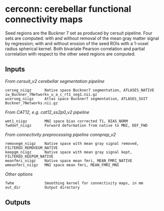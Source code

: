 # cerconn: cerebellar functional connectivity maps

Seed regions are the Buckner 7 set as produced by cersuit pipeline. Four sets are computed: with 
and without removal of the mean gray matter signal by regression; with and without erosion of the
seed ROIs with a 1-voxel radius spherical kernel. Both bivariate Pearson correlation and partial
correlation with respect to the other seed regions are computed.

## Inputs

*From cersuit_v2 cerebellar segmentation pipeline*

    cerseg_niigz      Native space Buckner7 segmentation, ATLASES_NATIVE iw_Buckner_7Networks_u_a_c_rt1_seg1.nii.gz
    wcerseg_niigz     Atlas space Buckner7 segmentation, ATLASES_SUIT Buckner_7Networks.nii.gz

*From CAT12, e.g. cat12_ss2p0_v2 pipeline*

    wmt1_niigz        MNI space bias corrected T1, BIAS_NORM
    fwddef_niigz      Forward deformation from native to MNI, DEF_FWD
	

*From connectivity preprocessing pipeline connprep_v2*

    removegm_niigz    Native space with mean gray signal removed, FILTERED_REMOVEGM_NATIVE
    keepgm_niigz      Native space with mean gray signal kept, FILTERED_KEEPGM_NATIVE
    meanfmri_niigz    Native space mean fmri, MEAN_FMRI_NATIVE
    wmeanfmri_niigz   MNI space mean fmri, MEAN_FMRI_MNI


*Other options*

    fwhm              Smoothing kernel for connectivity maps, in mm
    out_dir           Output directory


## Outputs

